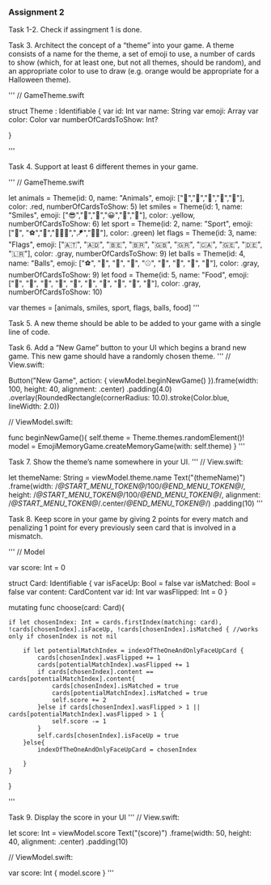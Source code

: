 ### Assignment 2

Task 1-2. Check if assingment 1 is done.

Task 3. Architect the concept of a “theme” into your game. A theme consists of a name for
the theme, a set of emoji to use, a number of cards to show (which, for at least one,
but not all themes, should be random), and an appropriate color to use to draw (e.g.
orange would be appropriate for a Halloween theme). 

'''
// GameTheme.swift

struct Theme : Identifiable {
    var id: Int
    var name: String
    var emoji: Array<String>
    var color: Color
    var numberOfCardsToShow: Int?

}

'''

Task 4. Support at least 6 different themes in your game. 

'''
// GameTheme.swift

let animals = Theme(id: 0, name: "Animals", emoji: ["🐶","🦊","🐸","🐤","🐙"], color: .red, numberOfCardsToShow: 5)
let smiles = Theme(id: 1, name: "Smiles", emoji:  ["😎","🥶","🥰","😀","👿","🤡"], color: .yellow, numberOfCardsToShow: 6)
let sport = Theme(id: 2, name: "Sport", emoji: ["🏀", "⚽️","🏓","🧘🏻‍♂️","🪁","🏇🏽"], color: .green)
let flags = Theme(id: 3, name: "Flags", emoji: ["🇦🇹", "🇦🇩", "🇧🇪", "🇧🇷", "🇬🇧", "🇬🇷", "🇨🇦", "🇬🇪", "🇩🇪", "🇱🇷"], color: .gray, numberOfCardsToShow: 9)
let balls = Theme(id: 4, name: "Balls", emoji: ["⚽️", "🏀", "🎱", "🏈", "⚾️", "🥎", "🎾", "🏐", "🏉"], color: .gray, numberOfCardsToShow: 9)
let food = Theme(id: 5, name: "Food", emoji: ["🍓", "🥑", "🥖", "🌽", "🧄", "🍔", "🥐", "🍩", "🍭", "🎂"], color: .gray, numberOfCardsToShow: 10)

var themes = [animals, smiles, sport, flags, balls, food]
'''


Task 5. A new theme should be able to be added to your game with a single line of code. 


Task 6. Add a “New Game” button to your UI which begins a brand new game. This new
game should have a randomly chosen theme.
'''
// View.swift:

Button("New Game", action: {
            viewModel.beginNewGame()
    }).frame(width: 100, height: 40, alignment: .center)
        .padding(4.0)
        .overlay(RoundedRectangle(cornerRadius: 10.0).stroke(Color.blue, lineWidth: 2.0))


// ViewModel.swift:

func beginNewGame(){
    self.theme = Theme.themes.randomElement()!
    model = EmojiMemoryGame.createMemoryGame(with: self.theme)
}
'''


Task 7. Show the theme’s name somewhere in your UI. 
'''
// View.swift:

let themeName: String = viewModel.theme.name
Text("\(themeName)")
    .frame(width: /*@START_MENU_TOKEN@*/100/*@END_MENU_TOKEN@*/, height: /*@START_MENU_TOKEN@*/100/*@END_MENU_TOKEN@*/, alignment: /*@START_MENU_TOKEN@*/.center/*@END_MENU_TOKEN@*/)
    .padding(10)
'''

Task 8. Keep score in your game by giving 2 points for every match and penalizing 1 point for
every previously seen card that is involved in a mismatch.

'''
// Model

var score: Int = 0

struct Card: Identifiable {
    var isFaceUp: Bool = false
    var isMatched: Bool = false
    var content: CardContent
    var id: Int
    var wasFlipped: Int = 0
}

mutating func choose(card: Card){
   
    if let chosenIndex: Int = cards.firstIndex(matching: card), !cards[chosenIndex].isFaceUp, !cards[chosenIndex].isMatched { //works only if chosenIndex is not nil
        
        if let potentialMatchIndex = indexOfTheOneAndOnlyFaceUpCard {
            cards[chosenIndex].wasFlipped += 1
            cards[potentialMatchIndex].wasFlipped += 1
            if cards[chosenIndex].content == cards[potentialMatchIndex].content{
                cards[chosenIndex].isMatched = true
                cards[potentialMatchIndex].isMatched = true
                self.score += 2
            }else if cards[chosenIndex].wasFlipped > 1 || cards[potentialMatchIndex].wasFlipped > 1 {
                self.score -= 1
            }
            self.cards[chosenIndex].isFaceUp = true
        }else{
            indexOfTheOneAndOnlyFaceUpCard = chosenIndex
            
        }
    }
}

'''

Task 9. Display the score in your UI
'''
// View.swift:

let score: Int = viewModel.score
Text("\(score)")
    .frame(width: 50, height: 40, alignment: .center)
    .padding(10)


// ViewModel.swift:

var score: Int {
    model.score
}
'''
